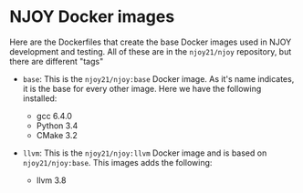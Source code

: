 # NJOY Docker images
Here are the Dockerfiles that create the base Docker images used in NJOY development and testing. All of these are in the `njoy21/njoy` repository, but there are different "tags"

- `base`: 
  This is the `njoy21/njoy:base` Docker image. As it's name indicates, it is the base for every other image. Here we have the following installed:
  - gcc 6.4.0
  - Python 3.4
  - CMake 3.2

- `llvm`:
  This is the `njoy21/njoy:llvm` Docker image and is based on `njoy21/njoy:base`. This images adds the following:
  - llvm 3.8
